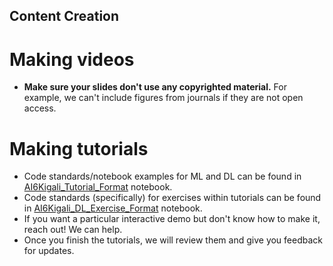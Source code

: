 ## Content Creation

# Making videos

- **Make sure your slides don't use any copyrighted material.** For example, we can't include figures from journals if they are not open access.

# Making tutorials

- Code standards/notebook examples for ML and DL can be found in [AI6Kigali_Tutorial_Format][tutorial-format] notebook.
- Code standards (specifically) for exercises within tutorials can be found in [AI6Kigali_DL_Exercise_Format][exercise-format] notebook.
- If you want a particular interactive demo but don't know how to make it, reach out! We can help.
- Once you finish the tutorials, we will review them and give you feedback for updates.

<!-- MARKDOWN LINKS & IMAGES -->
<!-- https://www.markdownguide.org/basic-syntax/#reference-style-links -->

[tutorial-format]: https://github.com/AISaturdaysKigali/content-creation/blob/main/AI6Kigali_Exercise_Format.ipynb
[exercise-format]: https://github.com/AISaturdaysKigali/content-creation/blob/main/AI6Kigali_Tutorial_Format.ipynb
